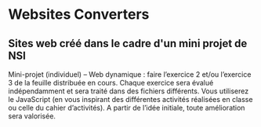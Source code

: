 # Websites Converters

## Sites web créé dans le cadre d'un mini projet de NSI

Mini-projet (individuel) – Web dynamique : faire l’exercice 2 et/ou l’exercice 3 de la feuille distribuée en cours. Chaque exercice sera évalué indépendamment et sera traité dans des fichiers différents. Vous utiliserez le JavaScript (en vous inspirant des différentes activités réalisées en classe ou celle du cahier d’activités). A partir de l’idée initiale, toute amélioration sera valorisée. 
